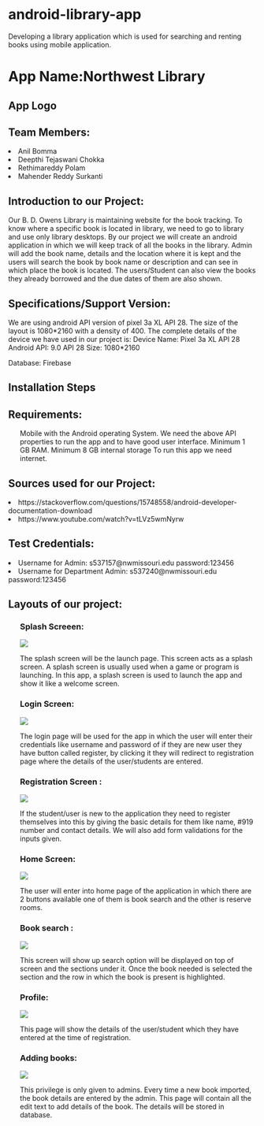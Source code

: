 # android-library-app
Developing a library application which is used for searching and renting books using mobile application.

<h1>App Name:Northwest Library</h1>
<h2>App Logo<h2>
  
<h2>Team Members:</h2>
 <li> Anil Bomma</li>
 <li> Deepthi Tejaswani Chokka</li>
 <li> Rethimareddy Polam</li>
 <li> Mahender Reddy Surkanti</li>


<h2> Introduction to our Project:</h2>
<p>
  Our B. D. Owens Library is maintaining website for the book tracking. To know where a specific book is located in library, we need to go to library and use only library desktops. By our project we will create an android application in which we will keep track of all the books in the library. Admin will add the book name, details and the location where it is kept and the users will search the book by book name or description and can see in which place the book is located. The users/Student can also view the books they already borrowed and the due dates of them are also shown.
  </p>
  
  <h2>Specifications/Support Version:</h2>
<p>We are using android API version of pixel 3a XL API 28. The size of the layout is 1080*2160 with a density of 400. 
The complete details of the device we have used in our project is:
Device Name: Pixel 3a XL API 28
Android API: 9.0 API 28
Size: 1080*2160 </p>
Database: Firebase
    
  <h2>Installation Steps</h2>
  

  
  <h2>Requirements:</h2>
  <p>
  <ul>
Mobile with the Android operating System.
We need the above API properties to run the app and to have good user interface.
Minimum 1 GB RAM.
Minimum 8 GB internal storage
To run this app we need internet.
</ul>
</p>

<h2>Sources used for our Project:</h2>

<p>
  <li> https://stackoverflow.com/questions/15748558/android-developer-documentation-download</li>
  <li> https://www.youtube.com/watch?v=tLVz5wmNyrw</li>
</p>

<h2>Test Credentials:</h2>
<p>
<li>
 Username for Admin: s537157@nwmissouri.edu
 password:123456
 </li>
 <li>
 Username for Department Admin: s537240@nwmissouri.edu
 password:123456
 </li>
</p>

<h2>Layouts of our project:</h2>
   <ul>
 <h3>Splash Screeen:</h3>
  <img src="https://raw.githubusercontent.com/anil-bomma/android-library-app/master/Images/SplashScreen.png" />
  <p>
The splash screen will be the launch page. This screen acts as a splash screen. A splash screen is usually used when a game or program is launching. In this app, a splash screen is used to launch the app and show it like a welcome screen.   
  </p>
     
  </ul>
 <ul>
   <h3>Login Screen:</h3>
  <img src="https://raw.githubusercontent.com/anil-bomma/android-library-app/master/Images/LoginScreen.png" />
  <p>
The login page will be used for the app in which the user will enter their credentials like username and password of if they are new user they have button called register, by clicking it they will redirect to registration page where the details of the user/students are entered. 
  </p>
  </ul>
  <ul>
   <h3>Registration Screen :</h3>
  <img src="https://raw.githubusercontent.com/anil-bomma/android-library-app/master/Images/RegisterScreen.png" />
  <p>
If the student/user is new to the application they need to register themselves into this by giving the basic details for them like name, #919 number and contact details. We will also add form validations for the inputs given.
  </p>
  </ul>
  <ul>
   <h3>Home Screen:</h3>
  <img src="https://raw.githubusercontent.com/anil-bomma/android-library-app/master/Images/ListAllBooks.png" />
  <p>
The user will enter into home page of the application in which there are 2 buttons available one of them is book search and the other is reserve rooms.
  </p>
  </ul>
  <ul>
   <h3>Book search : </h3>
  <img src="https://raw.githubusercontent.com/anil-bomma/android-library-app/master/Images/SplashScreen.png" />
  <p>
This screen will show up search option will be displayed on top of screen and the sections under it. Once the book needed is selected the section and the row in which the book is present is highlighted. 
  </p>
  </ul>
  <ul>
   <h3>Profile:</h3>
  <img src="https://raw.githubusercontent.com/anil-bomma/android-library-app/master/Images/ContactUsScreen.png" />
  <p>
This page will show the details of the user/student which they have entered at the time of registration.
  </p>
  </ul>
  <ul>
   <h3>Adding books:</h3>
  <img src="https://raw.githubusercontent.com/anil-bomma/android-library-app/master/Images/AboutTheBook.png" />
  <p>
This privilege is only given to admins. Every time a new book imported, the book details are entered by the admin. This page will contain all the edit text to add details of the book. The details will be stored in database.
  </p>
  </ul>
  

 

